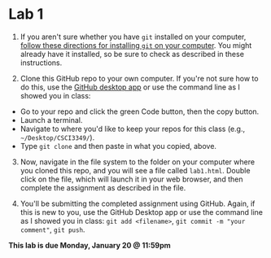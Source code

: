 # Lab 1

1. If you aren't sure whether you have `git` installed on your computer, [follow these directions for installing `git` on your computer](https://github.com/git-guides/install-git). You might already have it installed, so be sure to check as described in these instructions.

2. Clone this GitHub repo to your own computer. If you're not sure how to do this, use the [GitHub desktop app](https://desktop.github.com) or use the command line as I showed you in class:

* Go to your repo and click the green Code button, then the copy button.
* Launch a terminal.
* Navigate to where you'd like to keep your repos for this class (e.g., ``~/Desktop/CSCI3349/``).
* Type ```git clone``` and then paste in what you copied, above.


3. Now, navigate in the file system to the folder on your computer where you cloned this repo, and you will see a file called ``lab1.html``. Double click on the file, which will launch it in your web browser, and then complete the assignment as described in the file.

4. You'll be submitting the completed assignment using GitHub. Again, if this is new to you, use the GitHub Desktop app or use the command line as I showed you in class: ``git add <filename>``, ``git commit -m "your comment"``, ``git push``. 

**This lab is due Monday, January 20 @ 11:59pm**
